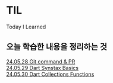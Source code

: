 # TIL

Today I Learned

오늘 학습한 내용을 정리하는 것
---
[24.05.28 Git command & PR](https://github.com/hunhee98/TIL/blob/main/240528_09_%EC%9D%B4%ED%9B%88%ED%9D%AC.md)
<br>
[24.05.29 Dart Synstax Basics](https://github.com/hunhee98/TIL/blob/main/Dart_basics.md)
<br>
[24.05.30 Dart Collections Functions](https://github.com/hunhee98/TIL/blob/main/Dart_collections_functions.md)